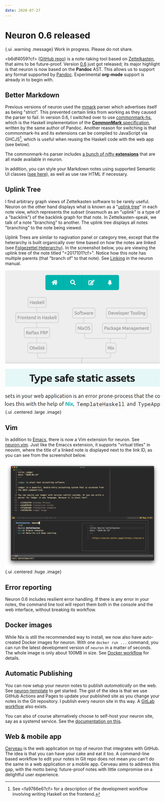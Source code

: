 ```yaml
---
date: 2020-07-27
---
```


# Neuron 0.6 released

{.ui .warning .message}
Work in progress. Please do not share.

<b6df4059?cf> ([GitHub repo](https://github.com/srid/neuron)) is a note-taking tool based on [Zettelkasten](https://neuron.zettel.page/2011401.html), that aims to be future-proof. Version [0.6](https://github.com/srid/neuron/releases/tag/0.6.0.0) just got released; its major highlight is that neuron is now based on the **Pandoc** AST. This allows us to support any format supported by [Pandoc](https://pandoc.org/). Experimental **org-mode** support is already in to begin with.

## Better Markdown

Previous versions of neuron used the [mmark](https://hackage.haskell.org/package/mmark) parser which advertises itself as being "strict". This prevented certain links from working as they caused the parser to fail. In version 0.6, I switched over to use [commonmark-hs](https://github.com/jgm/commonmark-hs), which is the Haskell implementation of the [**CommonMark** specification](https://commonmark.org/), written by the same author of Pandoc. Another reason for switching is that commonmark-hs and its extensions can be compiled to JavaScript via GHCJS[^ob], which is useful when reusing the Haskell code with the web app (see below).

[^ob]: See <fa9766e6?cf> for a description of the development workflow involving writing Haskell on the frontend.

The commonmark-hs parser includes [a bunch of nifty **extensions**](https://github.com/jgm/commonmark-hs/tree/master/commonmark-extensions) that are all made available in neuron. 

In addition, you can style your Markdown notes using supported Semantic UI classes ([see here](https://github.com/srid/neuron/issues/176)), as well as use raw HTML if necessary.

## Uplink Tree

I find arbitrary graph views of Zettelkasten software to be rarely useful. Neuron on the other hand displays what is known as a "[uplink tree](https://neuron.zettel.page/5e41fd32.html)" in each note view, which represents the *subset* (inasmuch as an "uplink" is a type of a "backlink") of the backlink graph for that note. In Zettelkasten-speak, we talk of a note "branching" to another. The uplink tree displays all notes "branching" to the note being viewed. 

Uplink Trees are similar to nagivation panel or category tree, except that the heterarchy is built organically over time based on how the notes are linked (see [Folgezettel Heterarchy](https://neuron.zettel.page/2017401.html)). In the screenshot below, you are viewing the uplink tree of the note titled "<2017101?cf>". Notice how this note has multiple parents (that "branch of" to that note). See [Linking](https://neuron.zettel.page/2011504.html) in the neuron manual.

![image](./static/uplinktree.png){.ui .centered .large .image}

## Vim

In addition to [Emacs](https://neuron.zettel.page/4a6b25f1.html), there is now a Vim extension for neuron. See [neuron.vim](https://github.com/ihsanturk/neuron.vim). Just like the Emaccs extension, it supports "virtual titles" in neovim, where the title of a linked note is displayed next to the link ID, as you can see from the screenshot below.

![](./static/neuronvim.png){.ui .centered .huge .image}

## Error reporting

Neuron 0.6 includes resilient error handling. If there is any error in your notes, the command line tool will report them both in the console and the web interface, without breaking its workflow.

## Docker images

While Nix is still the recommended way to install, we now also have auto-created Docker images for neuron. With one `docker run ...` command, you can run the latest development version of `neuron` in a matter of seconds. The whole image is only about 100MB in size. See [Docker workflow](https://neuron.zettel.page/c6176636.html) for details.

## Automatic Publishing

You can now setup your neuron notes to publish *automatically* on the web. See [neuron-template](https://github.com/srid/neuron-template#readme) to get started. The gist of the idea is that we use GitHub Actions and Pages to update your published site as you change your notes in the Git repository. I publish every neuron site in ths way. A [GitLab workflow](https://neuron.zettel.page/778816d3.html) also exists.

You can also of course alternatively choose to self-host your neuron site, say as a systemd service. See the [documentation on this](https://neuron.zettel.page/6479cd5e.html).

## Web & mobile app

[Cerveau](http://www.cerveau.app/) is the web application on top of neuron that integrates with GitHub. The idea is that you can have your cake and eat it too. A command-line based workflow to edit your notes in Git repo does not mean you can't do the same in a web application or a mobile app. Cerveau aims to address this gap, with the motto being: future-proof notes with little compromise on a delightful user experience.